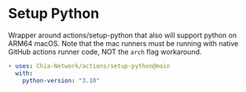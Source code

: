 # Setup Python

Wrapper around actions/setup-python that also will support python on ARM64 macOS. Note that the mac runners must be running with native GitHub actions runner code, NOT the `arch` flag workaround.

```yaml
- uses: Chia-Network/actions/setup-python@main
  with:
    python-version: "3.10"
```
